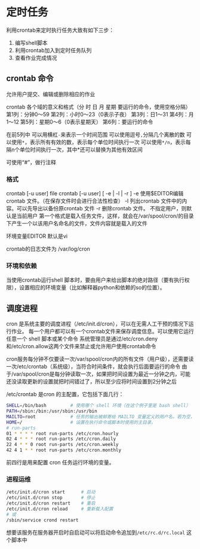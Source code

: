 # 定时任务
利用crontab来定时执行任务大致有如下三步：
1. 编写shell脚本
2. 利用crontab加入到定时任务队列
3. 查看作业完成情况

## crontab 命令
允许用户提交、编辑或删除相应的作业

crontab 各个域的意义和格式（分 时 日 月 星期 要运行的命令，使用空格分隔）
第1列：分钟0～59
第2列：小时0～23（0表示子夜）
第3列：日1～31
第4列：月1～12
第5列：星期0～6（0表示星期天）
第6列：要运行的命令

在前5列中
可以用横杠`-`来表示一个时间范围
可以使用逗号`,`分隔几个离散的数
可以使用`*`，表示所有有效的数，表示每个单位时间执行一次
可以使用`*/n`，表示每隔n个单位时间执行一次，其中*还可以替换为其他有效区间

可使用“#”，做行注释

### 格式
crontab [-u user] file
crontab [-u user] [ -e | -l | -r ]
-e 使用$EDITOR编辑crontab 文件。（在保存文件时会进行合法性检查）
-l 列出crontab 文件中的内容。可以先导出以备份原crontab 文件
-r 删除crontab 文件。
不指定用户，则默认是当前用户
第一个格式是载入任务文件，这样，就会在/var/spool/cron/的目录下产生一个以该用户名命名的文件，文件内容就是载入的文件

环境变量EDITOR 默认是vi

crontab的日志文件为 /var/log/cron

### 环境和依赖
当使用crontab运行shell 脚本时，要由用户来给出脚本的绝对路径（要有执行权限），设置相应的环境变量（比如解释器python和依赖的so的位置）。


## 调度进程
cron 是系统主要的调度进程（/etc/init.d/cron），可以在无需人工干预的情况下运行作业。
每一个用户都可以有一个crontab文件来保存调度信息。可以使用它运行任意一个 shell 脚本或某个命令
系统管理员是通过/etc/cron.deny和/etc/cron.allow这两个文件来禁止或允许用户使用crontab命令

cron服务每分钟不仅要读一次/var/spool/cron内的所有文件（用户级），还需要读一次/etc/crontab（系统级），当符合时间条件，就会执行后面要运行的命令
由于/var/spool/cron是每分钟读取一次，如果把时间设置为最近一分钟之内，可能还没读取更新的设置就把时间错过了，所以至少应将时间设置到2分钟之后

/etc/crontab 是cron 的主配置，它包括下面几行：
```sh
SHELL=/bin/bash         # 使用哪个 shell 环境（在这个例子里是 bash shell）
PATH=/sbin:/bin:/usr/sbin:/usr/bin
MAILTO=root             # 任务的输出被邮寄给 MAILTO 变量定义的用户名，若为空，则电子邮件就不会被寄出
HOME=/                  # 设置在执行命令或脚本时使用的主目录。
# run-parts
01 * * * * root run-parts /etc/cron.hourly
02 4 * * * root run-parts /etc/cron.daily
22 4 * * 0 root run-parts /etc/cron.weekly
42 4 1 * * root run-parts /etc/cron.monthly
```
前四行是用来配置 cron 任务运行环境的变量。

### 进程运维
```sh
/etc/init.d/cron start      # 启动
/etc/init.d/cron stop       # 停止
/etc/init.d/cron restart    # 重启
/etc/init.d/cron reload     # 重新载入配置
# 或
/sbin/service crond restart
```

想要该服务在服务器开启时自启动可以将启动命令追加到`/etc/rc.d/rc.local` 这个脚本中
